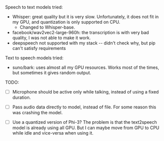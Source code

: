 Speech to text models tried:
* Whisper: great quality but it is very slow. Unfortunately, it does not fit in my GPU, and quantization is only supported on CPU.
    * Changed to Whisper-base.
* facebook/wav2vec2-large-960h: the transcription is with very bad quality, I was not able to make it work. 
* deepspeech not supported with my stack -- didn't check why, but pip can't satisfy requirements

Text to speech models tried:
* suno/bark: uses almost all my GPU resources. Works most of the times, but sometimes it gives random output.

TODO:
- [ ] Microphone should be active only while talking, instead of using a fixed duration.
- [ ] Pass audio data directly to model, instead of file. For some reason this was crashing the model.
- [ ] Use a quantized version of Phi-3? The problem is that the text2speech model is already using all GPU. But I can maybe move from GPU to CPU while idle and vice-versa when using it.

